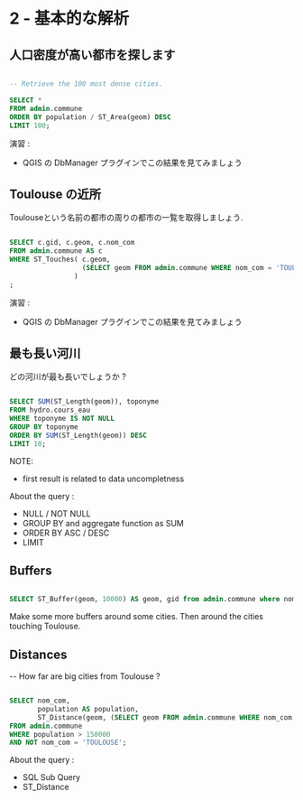 2 - 基本的な解析
==================

人口密度が高い都市を探します
---------------------

```SQL

-- Retrieve the 100 most dense cities.

SELECT * 
FROM admin.commune 
ORDER BY population / ST_Area(geom) DESC
LIMIT 100;
```


演習 : 
- QGIS の DbManager プラグインでこの結果を見てみましょう

Toulouse の近所
-------------------

Toulouseという名前の都市の周りの都市の一覧を取得しましょう.

```SQL

SELECT c.gid, c.geom, c.nom_com
FROM admin.commune AS c
WHERE ST_Touches( c.geom, 
                  (SELECT geom FROM admin.commune WHERE nom_com = 'TOULOUSE')
                )
;
```
演習 : 
- QGIS の DbManager プラグインでこの結果を見てみましょう

最も長い河川
--------------

どの河川が最も長いでしょうか ?
 
```SQL

SELECT SUM(ST_Length(geom)), toponyme
FROM hydro.cours_eau
WHERE toponyme IS NOT NULL
GROUP BY toponyme
ORDER BY SUM(ST_Length(geom)) DESC
LIMIT 10;
```

NOTE: 
- first result is related to data uncompletness

About the query :
- NULL / NOT NULL
- GROUP BY and aggregate function as SUM
- ORDER BY ASC / DESC
- LIMIT

Buffers
-------

```SQL

SELECT ST_Buffer(geom, 10000) AS geom, gid from admin.commune where nom_com = 'TOULOUSE';

```
Make some more buffers around some cities. Then around the cities touching Toulouse.

Distances
---------

-- How far are big cities from Toulouse ?

```SQL

SELECT nom_com,
       population AS population,
       ST_Distance(geom, (SELECT geom FROM admin.commune WHERE nom_com = 'TOULOUSE')) / 1000 AS dist_km
FROM admin.commune
WHERE population > 150000
AND NOT nom_com = 'TOULOUSE';
```

About the query :
- SQL Sub Query
- ST_Distance
